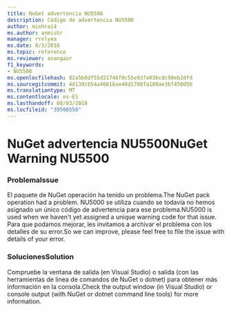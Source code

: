 ```yaml
---
title: NuGet advertencia NU5500
description: Código de advertencia NU5500
author: mishra14
ms.author: anmishr
manager: rrelyea
ms.date: 8/3/2018
ms.topic: reference
ms.reviewer: anangaur
f1_keywords:
- NU5500
ms.openlocfilehash: 82a5b0df55d21748f0c55e937a93bcdc90eb2dfd
ms.sourcegitcommit: 4d139cb54a46616ae48d1768fa108ae3bf450d5b
ms.translationtype: MT
ms.contentlocale: es-ES
ms.lasthandoff: 08/03/2018
ms.locfileid: "39508558"
---
```

# <a name="nuget-warning-nu5500"></a><span data-ttu-id="3a0a7-103">NuGet advertencia NU5500</span><span class="sxs-lookup"><span data-stu-id="3a0a7-103">NuGet Warning NU5500</span></span>

### <a name="issue"></a><span data-ttu-id="3a0a7-104">Problema</span><span class="sxs-lookup"><span data-stu-id="3a0a7-104">Issue</span></span>

<span data-ttu-id="3a0a7-105">El paquete de NuGet operación ha tenido un problema.</span><span class="sxs-lookup"><span data-stu-id="3a0a7-105">The NuGet pack operation had a problem.</span></span> <span data-ttu-id="3a0a7-106">NU5000 se utiliza cuando se todavía no hemos asignado un único código de advertencia para ese problema.</span><span class="sxs-lookup"><span data-stu-id="3a0a7-106">NU5000 is used when we haven't yet assigned a unique warning code for that issue.</span></span> <span data-ttu-id="3a0a7-107">Para que podamos mejorar, les invitamos a archivar el problema con los detalles de su error.</span><span class="sxs-lookup"><span data-stu-id="3a0a7-107">So we can improve, please feel free to file the issue with details of your error.</span></span>


### <a name="solution"></a><span data-ttu-id="3a0a7-108">Soluciones</span><span class="sxs-lookup"><span data-stu-id="3a0a7-108">Solution</span></span>

<span data-ttu-id="3a0a7-109">Compruebe la ventana de salida (en Visual Studio) o salida (con las herramientas de línea de comandos de NuGet o dotnet) para obtener más información en la consola.</span><span class="sxs-lookup"><span data-stu-id="3a0a7-109">Check the output window (in Visual Studio) or console output (with NuGet or dotnet command line tools) for more information.</span></span>


